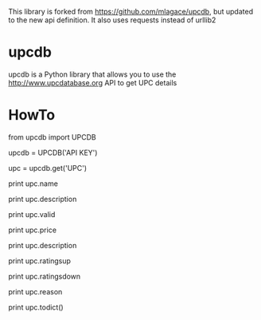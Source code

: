 This library is forked from https://github.com/mlagace/upcdb, but updated to the new api definition. It also uses requests instead of urllib2

upcdb
=====

upcdb is a Python library that allows you to use the http://www.upcdatabase.org API to get UPC details

HowTo
=====

from upcdb import UPCDB

upcdb   = UPCDB('API KEY')

upc     = upcdb.get('UPC')

print upc.name

print upc.description

print upc.valid

print upc.price

print upc.description

print upc.ratingsup

print upc.ratingsdown

print upc.reason

print upc.todict()
